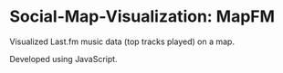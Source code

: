 Social-Map-Visualization: MapFM
===============================

Visualized Last.fm music data (top tracks played) on a map. 

Developed using JavaScript.
